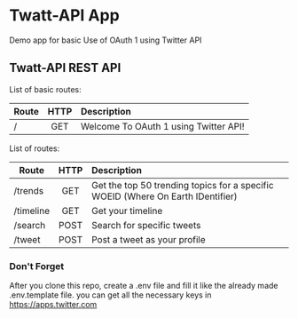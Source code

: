 # Twatt-API App

Demo app for basic Use of OAuth 1 using Twitter API

## Twatt-API REST API

List of basic routes:

| Route       | HTTP | Description                             |
| ----------- |:----:| :---------------------------------------|
| /           | GET  | Welcome To OAuth 1 using Twitter API!   |

List of routes:

| Route       | HTTP | Description                                                                        |
| ----------- |:----:| :----------------------------------------------------------------------------------|
| /trends     | GET  | Get the top 50 trending topics for a specific WOEID (Where On Earth IDentifier)    |
| /timeline   | GET  | Get your timeline                                                                  |
| /search     | POST | Search for specific tweets                                                         |
| /tweet      | POST | Post a tweet as your profile                                                       |


### Don't Forget
After you clone this repo, create a .env file and fill it like the already made .env.template file. 
you can get all the necessary keys in https://apps.twitter.com
